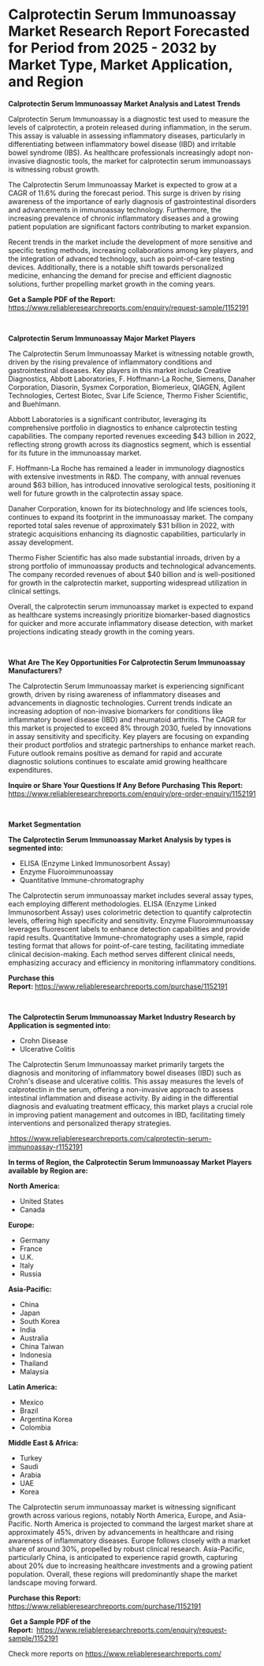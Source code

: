 <p><h1>Calprotectin Serum Immunoassay Market Research Report Forecasted for Period from 2025 -  2032 by Market Type, Market Application, and Region</h1></p><p><strong>Calprotectin Serum Immunoassay Market Analysis and Latest Trends</strong></p>
<p><p>Calprotectin Serum Immunoassay is a diagnostic test used to measure the levels of calprotectin, a protein released during inflammation, in the serum. This assay is valuable in assessing inflammatory diseases, particularly in differentiating between inflammatory bowel disease (IBD) and irritable bowel syndrome (IBS). As healthcare professionals increasingly adopt non-invasive diagnostic tools, the market for calprotectin serum immunoassays is witnessing robust growth.</p><p>The Calprotectin Serum Immunoassay Market is expected to grow at a CAGR of 11.6% during the forecast period. This surge is driven by rising awareness of the importance of early diagnosis of gastrointestinal disorders and advancements in immunoassay technology. Furthermore, the increasing prevalence of chronic inflammatory diseases and a growing patient population are significant factors contributing to market expansion.</p><p>Recent trends in the market include the development of more sensitive and specific testing methods, increasing collaborations among key players, and the integration of advanced technology, such as point-of-care testing devices. Additionally, there is a notable shift towards personalized medicine, enhancing the demand for precise and efficient diagnostic solutions, further propelling market growth in the coming years.</p></p>
<p><strong>Get a Sample PDF of the Report:&nbsp;</strong> <a href="https://www.reliableresearchreports.com/enquiry/request-sample/1152191?utm_campaign=2326&utm_medium=2&utm_source=Github&utm_content=ia&utm_term=05032025&utm_id=calprotectin-serum-immunoassay">https://www.reliableresearchreports.com/enquiry/request-sample/1152191</a></p>
<p>&nbsp;</p>
<p><strong>Calprotectin Serum Immunoassay Major Market Players</strong></p>
<p><p>The Calprotectin Serum Immunoassay Market is witnessing notable growth, driven by the rising prevalence of inflammatory conditions and gastrointestinal diseases. Key players in this market include Creative Diagnostics, Abbott Laboratories, F. Hoffmann-La Roche, Siemens, Danaher Corporation, Diasorin, Sysmex Corporation, Biomerieux, QIAGEN, Agilent Technologies, Certest Biotec, Svar Life Science, Thermo Fisher Scientific, and Buehlmann.</p><p>Abbott Laboratories is a significant contributor, leveraging its comprehensive portfolio in diagnostics to enhance calprotectin testing capabilities. The company reported revenues exceeding $43 billion in 2022, reflecting strong growth across its diagnostics segment, which is essential for its future in the immunoassay market.</p><p>F. Hoffmann-La Roche has remained a leader in immunology diagnostics with extensive investments in R&D. The company, with annual revenues around $63 billion, has introduced innovative serological tests, positioning it well for future growth in the calprotectin assay space.</p><p>Danaher Corporation, known for its biotechnology and life sciences tools, continues to expand its footprint in the immunoassay market. The company reported total sales revenue of approximately $31 billion in 2022, with strategic acquisitions enhancing its diagnostic capabilities, particularly in assay development.</p><p>Thermo Fisher Scientific has also made substantial inroads, driven by a strong portfolio of immunoassay products and technological advancements. The company recorded revenues of about $40 billion and is well-positioned for growth in the calprotectin market, supporting widespread utilization in clinical settings.</p><p>Overall, the calprotectin serum immunoassay market is expected to expand as healthcare systems increasingly prioritize biomarker-based diagnostics for quicker and more accurate inflammatory disease detection, with market projections indicating steady growth in the coming years.</p></p>
<p>&nbsp;</p>
<p><strong>What Are The Key Opportunities For Calprotectin Serum Immunoassay Manufacturers?</strong></p>
<p><p>The Calprotectin Serum Immunoassay market is experiencing significant growth, driven by rising awareness of inflammatory diseases and advancements in diagnostic technologies. Current trends indicate an increasing adoption of non-invasive biomarkers for conditions like inflammatory bowel disease (IBD) and rheumatoid arthritis. The CAGR for this market is projected to exceed 8% through 2030, fueled by innovations in assay sensitivity and specificity. Key players are focusing on expanding their product portfolios and strategic partnerships to enhance market reach. Future outlook remains positive as demand for rapid and accurate diagnostic solutions continues to escalate amid growing healthcare expenditures.</p></p>
<p><strong>Inquire or Share Your Questions If Any Before Purchasing This Report:</strong> <a href="https://www.reliableresearchreports.com/enquiry/pre-order-enquiry/1152191?utm_campaign=2326&utm_medium=2&utm_source=Github&utm_content=ia&utm_term=05032025&utm_id=calprotectin-serum-immunoassay">https://www.reliableresearchreports.com/enquiry/pre-order-enquiry/1152191</a></p>
<p>&nbsp;</p>
<p><strong>Market Segmentation</strong></p>
<p><strong>The Calprotectin Serum Immunoassay Market Analysis by types is segmented into:</strong></p>
<p><ul><li>ELISA (Enzyme Linked Immunosorbent Assay)</li><li>Enzyme Fluoroimmunoassay</li><li>Quantitative Immune-chromatography</li></ul></p>
<p><p>The Calprotectin serum immunoassay market includes several assay types, each employing different methodologies. ELISA (Enzyme Linked Immunosorbent Assay) uses colorimetric detection to quantify calprotectin levels, offering high specificity and sensitivity. Enzyme Fluoroimmunoassay leverages fluorescent labels to enhance detection capabilities and provide rapid results. Quantitative Immune-chromatography uses a simple, rapid testing format that allows for point-of-care testing, facilitating immediate clinical decision-making. Each method serves different clinical needs, emphasizing accuracy and efficiency in monitoring inflammatory conditions.</p></p>
<p><strong>Purchase this Report:&nbsp;</strong><a href="https://www.reliableresearchreports.com/purchase/1152191?utm_campaign=2326&utm_medium=2&utm_source=Github&utm_content=ia&utm_term=05032025&utm_id=calprotectin-serum-immunoassay">https://www.reliableresearchreports.com/purchase/1152191</a></p>
<p>&nbsp;</p>
<p><strong>The Calprotectin Serum Immunoassay Market Industry Research by Application is segmented into:</strong></p>
<p><ul><li>Crohn Disease</li><li>Ulcerative Colitis</li></ul></p>
<p><p>The Calprotectin Serum Immunoassay market primarily targets the diagnosis and monitoring of inflammatory bowel diseases (IBD) such as Crohn's disease and ulcerative colitis. This assay measures the levels of calprotectin in the serum, offering a non-invasive approach to assess intestinal inflammation and disease activity. By aiding in the differential diagnosis and evaluating treatment efficacy, this market plays a crucial role in improving patient management and outcomes in IBD, facilitating timely interventions and personalized therapy strategies.</p></p>
<p><a href="https://www.reliableresearchreports.com/calprotectin-serum-immunoassay-r1152191?utm_campaign=2326&utm_medium=2&utm_source=Github&utm_content=ia&utm_term=05032025&utm_id=calprotectin-serum-immunoassay">&nbsp;https://www.reliableresearchreports.com/calprotectin-serum-immunoassay-r1152191</a></p>
<p><strong>In terms of Region, the Calprotectin Serum Immunoassay Market Players available by Region are:</strong></p>
<p>
    <p> <strong> North America: </strong>
        <ul>
            <li>United States</li>
            <li>Canada</li>
        </ul>
        </p> 
    <p> <strong> Europe: </strong>
        <ul>
            <li>Germany</li>
            <li>France</li>
            <li>U.K.</li>
            <li>Italy</li>
            <li>Russia</li>
        </ul>
        </p> 
    <p> <strong> Asia-Pacific: </strong>
        <ul>
            <li>China</li>
            <li>Japan</li>
            <li>South Korea</li>
            <li>India</li>
            <li>Australia</li>
            <li>China Taiwan</li>
            <li>Indonesia</li>
            <li>Thailand</li>
            <li>Malaysia</li>
        </ul>
        </p> 
    <p> <strong> Latin America: </strong>
        <ul>
            <li>Mexico</li>
            <li>Brazil</li>
            <li>Argentina Korea</li>
            <li>Colombia</li>
        </ul>
        </p> 
    <p> <strong> Middle East & Africa: </strong>
        <ul>
            <li>Turkey</li>
            <li>Saudi</li>
            <li>Arabia</li>
            <li>UAE</li>
            <li>Korea</li>
        </ul>
    </p>
    </p>
<p><p>The Calprotectin serum immunoassay market is witnessing significant growth across various regions, notably North America, Europe, and Asia-Pacific. North America is projected to command the largest market share at approximately 45%, driven by advancements in healthcare and rising awareness of inflammatory diseases. Europe follows closely with a market share of around 30%, propelled by robust clinical research. Asia-Pacific, particularly China, is anticipated to experience rapid growth, capturing about 20% due to increasing healthcare investments and a growing patient population. Overall, these regions will predominantly shape the market landscape moving forward.</p></p>
<p><strong>Purchase this Report: </strong><a href="https://www.reliableresearchreports.com/purchase/1152191?utm_campaign=2326&utm_medium=2&utm_source=Github&utm_content=ia&utm_term=05032025&utm_id=calprotectin-serum-immunoassay">https://www.reliableresearchreports.com/purchase/1152191</a></p>
<p>&nbsp;<strong>Get a Sample PDF of the Report:&nbsp;&nbsp;</strong><a href="https://www.reliableresearchreports.com/enquiry/request-sample/1152191?utm_campaign=2326&utm_medium=2&utm_source=Github&utm_content=ia&utm_term=05032025&utm_id=calprotectin-serum-immunoassay">https://www.reliableresearchreports.com/enquiry/request-sample/1152191</a></p>
<p><strong></strong></p>
<p>Check more reports on <a href="https://www.reliableresearchreports.com/?utm_campaign=2326&utm_medium=2&utm_source=Github&utm_content=ia&utm_term=05032025&utm_id=calprotectin-serum-immunoassay">https://www.reliableresearchreports.com/</a></p>
